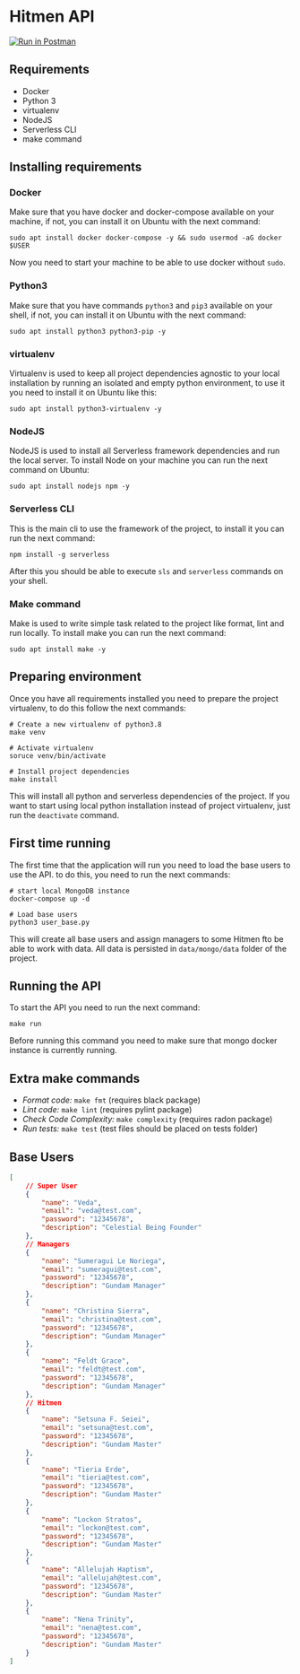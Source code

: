 # Hitmen API

[![Run in Postman](https://run.pstmn.io/button.svg)](https://app.getpostman.com/run-collection/7cf534677c6e60d20370#?env%5BHitmen%5D=W3sia2V5Ijoic2Vzc2lvbiIsInZhbHVlIjoiIiwiZW5hYmxlZCI6dHJ1ZX0seyJrZXkiOiJ1c2VyX2lkIiwidmFsdWUiOiI1ZjQ0NzNhOTI0NjIxMTBiM2Y1NTM3N2IiLCJlbmFibGVkIjp0cnVlfSx7ImtleSI6Im1hbmFnZXJfaWQiLCJ2YWx1ZSI6IjVmNDQ3MzZmMjQ2MjExMGIzZjU1Mzc3NyIsImVuYWJsZWQiOnRydWV9LHsia2V5IjoiZW1haWwiLCJ2YWx1ZSI6InZlZGFAZ21haWwuY29tIiwiZW5hYmxlZCI6dHJ1ZX0seyJrZXkiOiJwYXNzd29yZCIsInZhbHVlIjoiMTIzNDU2NzgiLCJlbmFibGVkIjp0cnVlfSx7ImtleSI6ImhpdF9pZCIsInZhbHVlIjoiNWY0NTZjN2IxNjE1YTRmOTdmYTQ1NDljIiwiZW5hYmxlZCI6dHJ1ZX1d)

## Requirements

* Docker
* Python 3
* virtualenv
* NodeJS
* Serverless CLI
* make command

## Installing requirements

### Docker

Make sure that you have docker and docker-compose available on your machine, if not,
you can install it on Ubuntu with the next command:

```shell script
sudo apt install docker docker-compose -y && sudo usermod -aG docker $USER
```

Now you need to start your machine to be able to use docker without `sudo`.

### Python3

Make sure that you have commands `python3` and `pip3` available on your shell, if not,
you can install it on Ubuntu with the next command:

```shell script
sudo apt install python3 python3-pip -y
``` 

### virtualenv

Virtualenv is used to keep all project dependencies agnostic to your local installation
by running an isolated and empty python environment, to use it you need to install it
on Ubuntu like this:

```shell script
sudo apt install python3-virtualenv -y
```

### NodeJS

NodeJS is used to install all Serverless framework dependencies and run the local server.
To install Node on your machine you can run the next command on Ubuntu:

```shell script
sudo apt install nodejs npm -y
```

### Serverless CLI

This is the main cli to use the framework of the project, to install it you can run the next 
command:

```shell script
npm install -g serverless
```

After this you should be able to execute `sls` and `serverless` commands on your shell.

### Make command

Make is used to write simple task related to the project like format, lint and run locally.
To install make you can run the next command:

```shell script
sudo apt install make -y
```

## Preparing environment

Once you have all requirements installed you need to prepare the project virtualenv, to do this 
follow the next commands:

```shell script
# Create a new virtualenv of python3.8
make venv

# Activate virtualenv
soruce venv/bin/activate

# Install project dependencies
make install
```

This will install all python and serverless dependencies of the project.
If you want to start using local python installation instead of project virtualenv, just run the 
`deactivate` command.

## First time running

The first time that the application will run you need to load the base users to use the API.
to do this, you need to run the next commands:

```shell script
# start local MongoDB instance
docker-compose up -d

# Load base users
python3 user_base.py
```

This will create all base users and assign managers to some Hitmen fto be able to work with data.
All data is persisted in `data/mongo/data` folder of the project.

## Running the API

To start the API you need to run the next command:
   
```shell script
make run
```

Before running this command you need to make sure that mongo docker instance is currently running.

## Extra make commands

* *Format code:* `make fmt` (requires black package)
* *Lint code:* `make lint` (requires pylint package)
* *Check Code Complexity:* `make complexity` (requires radon package)
* *Run tests:* `make test` (test files should be placed on tests folder) 

## Base Users

```json
[
    // Super User
    {
        "name": "Veda",
        "email": "veda@test.com",
        "password": "12345678",
        "description": "Celestial Being Founder"
    },
    // Managers
    {
        "name": "Sumeragui Le Noriega",
        "email": "sumeragui@test.com",
        "password": "12345678",
        "description": "Gundam Manager"
    },
    {
        "name": "Christina Sierra",
        "email": "christina@test.com",
        "password": "12345678",
        "description": "Gundam Manager"
    },
    {
        "name": "Feldt Grace",
        "email": "feldt@test.com",
        "password": "12345678",
        "description": "Gundam Manager"
    },
    // Hitmen
    {
        "name": "Setsuna F. Seiei",
        "email": "setsuna@test.com",
        "password": "12345678",
        "description": "Gundam Master"
    },
    {
        "name": "Tieria Erde",
        "email": "tieria@test.com",
        "password": "12345678",
        "description": "Gundam Master"
    },
    {
        "name": "Lockon Stratos",
        "email": "lockon@test.com",
        "password": "12345678",
        "description": "Gundam Master"
    },
    {
        "name": "Allelujah Haptism",
        "email": "allelujah@test.com",
        "password": "12345678",
        "description": "Gundam Master"
    },
    {
        "name": "Nena Trinity",
        "email": "nena@test.com",
        "password": "12345678",
        "description": "Gundam Master"
    }
]
```